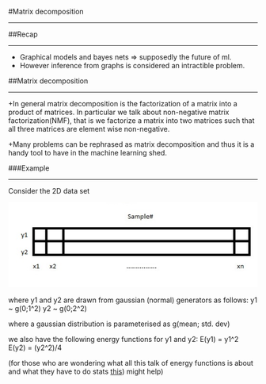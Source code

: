 #Matrix decomposition
___

##Recap
___
+ Graphical models and bayes nets => supposedly the future of ml.
+ However inference from graphs is considered an intractible problem.



##Matrix decomposition 
___

+In general matrix decomposition is the factorization of a matrix into a product of matrices. In particular we talk about non-negative matrix 
factorization(NMF), that is we factorize a matrix into two matrices such that all three matrices are element wise non-negative.

+Many problems can be rephrased as matrix decomposition and thus it is a handy tool to have in the machine learning shed.

###Example
___
Consider the 2D data set 

![Alt text](images/lecture-18/2DData.jpg)

where y1 and y2 are drawn from gaussian (normal) generators as follows:
	y1 ~ g(0;1^2)
	y2 ~ g(0;2^2)

where a gaussian distribution is parameterised as g(mean; std. dev)

we also have the following energy functions for y1 and y2:
	E(y1) = y1^2
	E(y2) = (y2^2)/4

(for those who are wondering what all this talk of energy functions is about and what they have to do stats [this](http://www.askamathematician.com/2010/02/q-whats-so-special-about-the-gaussian-distribution-a-k-a-a-normal-distribution-or-bell-curve)) might help)
